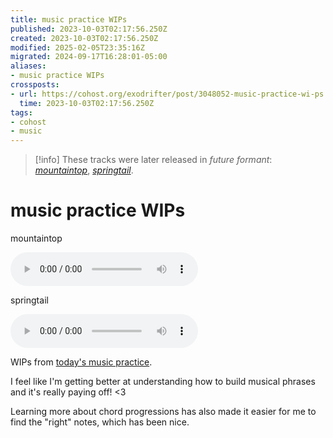```yaml
---
title: music practice WIPs
published: 2023-10-03T02:17:56.250Z
created: 2023-10-03T02:17:56.250Z
modified: 2025-02-05T23:35:16Z
migrated: 2024-09-17T16:28:01-05:00
aliases:
- music practice WIPs
crossposts:
- url: https://cohost.org/exodrifter/post/3048052-music-practice-wi-ps
  time: 2023-10-03T02:17:56.250Z
tags:
- cohost
- music
---
```


> [!info]
> These tracks were later released in *future formant*: *[mountaintop](../albums/future-formant/mountaintop.md)*, *[springtail](../albums/future-formant/springtail.md)*.

# music practice WIPs

mountaintop

<audio controls="">
	<source src="20231003021756-mountaintop.mp3" type="audio/mpeg">
</audio>

springtail

<audio controls="">
	<source src="20231003021756-springtail.mp3" type="audio/mpeg">
</audio>

WIPs from [today's music practice](../vods/20231002235703.md).

I feel like I'm getting better at understanding how to build musical phrases and it's really paying off! <3

Learning more about chord progressions has also made it easier for me to find the "right" notes, which has been nice.
